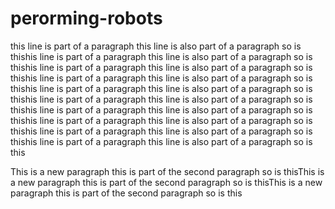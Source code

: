 # perorming-robots

this line is part of a paragraph
this line is also part of a paragraph
so is thishis line is part of a paragraph
this line is also part of a paragraph
so is thishis line is part of a paragraph
this line is also part of a paragraph
so is thishis line is part of a paragraph
this line is also part of a paragraph
so is thishis line is part of a paragraph
this line is also part of a paragraph
so is thishis line is part of a paragraph
this line is also part of a paragraph
so is thishis line is part of a paragraph
this line is also part of a paragraph
so is thishis line is part of a paragraph
this line is also part of a paragraph
so is thishis line is part of a paragraph
this line is also part of a paragraph
so is thishis line is part of a paragraph
this line is also part of a paragraph
so is this

This is  a new paragraph
this is part of the second paragraph
so is thisThis is  a new paragraph
this is part of the second paragraph
so is thisThis is  a new paragraph
this is part of the second paragraph
so is this
